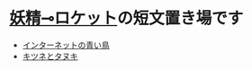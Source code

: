 # [妖精⊸ロケット](https://hexe.net/)の短文置き場です

* [インターネットの青い鳥](blue-bird-in-the-21st-century.md)
* [キツネとタヌキ](kitsune-to-tanuki.md)
